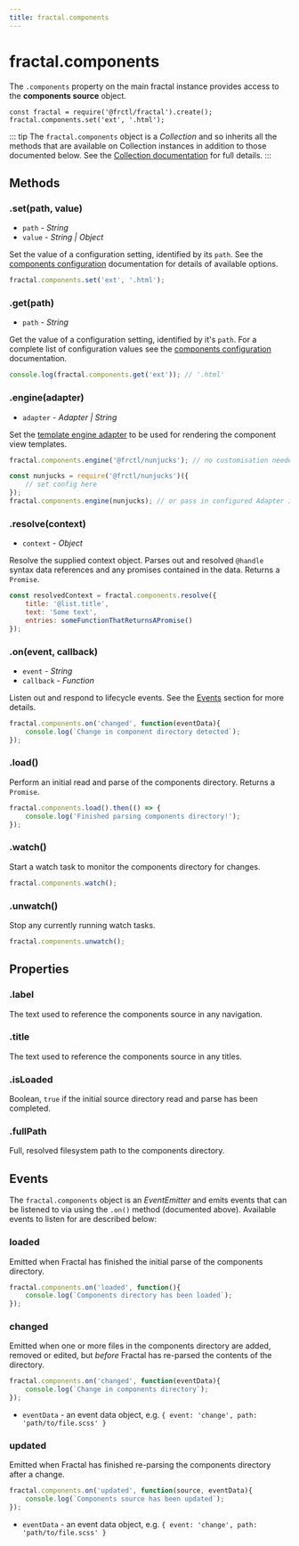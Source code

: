 ```yaml
---
title: fractal.components
---
```


# fractal.components

The `.components` property on the main fractal instance provides access to the **components source** object.

```
const fractal = require('@frctl/fractal').create();
fractal.components.set('ext', '.html');
```

::: tip
The `fractal.components` object is a _Collection_ and so inherits all the methods that are available on Collection instances in addition to those documented below. See the [Collection documentation](../entities/collection.html) for full details.
:::

## Methods

### .set(path, value)

* `path` - *String*
* `value` - *String | Object*

Set the value of a configuration setting, identified by its `path`. See the [components configuration](../../guide/components/configuration-reference.html) documentation for details of available options.

```js
fractal.components.set('ext', '.html');
```

### .get(path)

* `path` - *String*

Get the value of a configuration setting, identified by it's `path`. For a complete list of configuration values see the [components configuration](../../guide/components/configuration-reference.html) documentation.

```js
console.log(fractal.components.get('ext')); // '.html'
```

### .engine(adapter)

* `adapter` - *Adapter | String*

Set the [template engine adapter](../../guide/customisation/template-engines.html) to be used for rendering the component view templates.

```js
fractal.components.engine('@frctl/nunjucks'); // no customisation needed, pass string of module name

const nunjucks = require('@frctl/nunjucks')({
    // set config here
});
fractal.components.engine(nunjucks); // or pass in configured Adapter instance
```

### .resolve(context)

* `context` - *Object*

Resolve the supplied context object. Parses out and resolved `@handle` syntax data references and any promises contained in the data. Returns a `Promise`.

```js
const resolvedContext = fractal.components.resolve({
    title: '@list.title',
    text: 'Some text',
    entries: someFunctionThatReturnsAPromise()
});
```

### .on(event, callback)

* `event` - *String*
* `callback` - *Function*

Listen out and respond to lifecycle events. See the [Events](#events) section for more details.

```js
fractal.components.on('changed', function(eventData){
	console.log(`Change in component directory detected`);
});
```

### .load()

Perform an initial read and parse of the components directory. Returns a `Promise`.

```js
fractal.components.load().then(() => {
	console.log('Finished parsing components directory!');
});
```

### .watch()

Start a watch task to monitor the components directory for changes.

```js
fractal.components.watch();
```

### .unwatch()

Stop any currently running watch tasks.

```js
fractal.components.unwatch();
```


## Properties

### .label

The text used to reference the components source in any navigation.

### .title

The text used to reference the components source in any titles.

### .isLoaded

Boolean, `true` if the initial source directory read and parse has been completed.

### .fullPath

Full, resolved filesystem path to the components directory.


## Events

The `fractal.components` object is an _EventEmitter_ and emits events that can be listened to via using the `.on()` method (documented above). Available events to listen for are described below:

### loaded

Emitted when Fractal has finished the initial parse of the components directory.

```js
fractal.components.on('loaded', function(){
	console.log(`Components directory has been loaded`);
});
```

### changed

Emitted when one or more files in the components directory are added, removed or edited, but _before_ Fractal has re-parsed the contents of the directory.

```js
fractal.components.on('changed', function(eventData){
	console.log(`Change in components directory`);
});
```

* `eventData` - an event data object, e.g. `{ event: 'change', path: 'path/to/file.scss' }`

### updated

Emitted when Fractal has finished re-parsing the components directory after a change.

```js
fractal.components.on('updated', function(source, eventData){
	console.log(`Components source has been updated`);
});
```

* `eventData` - an event data object, e.g. `{ event: 'change', path: 'path/to/file.scss' }`
